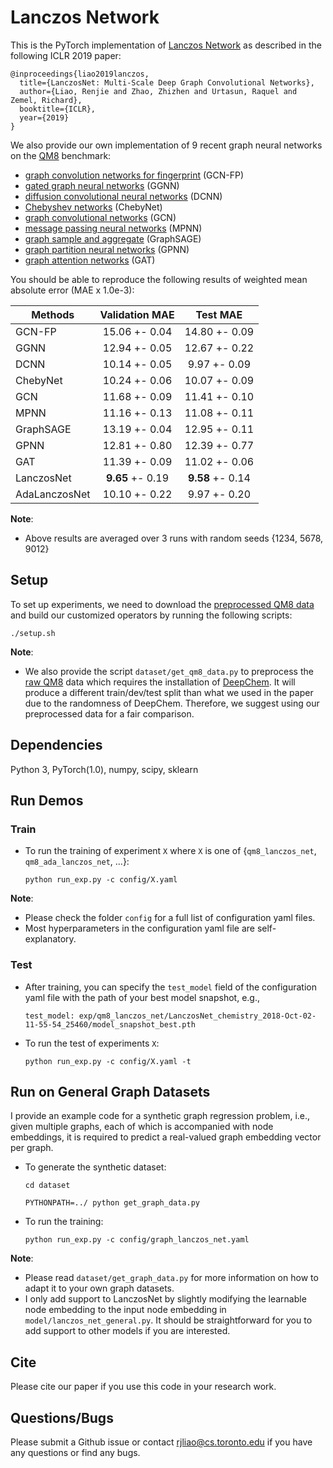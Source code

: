 # Lanczos Network
This is the PyTorch implementation of [Lanczos Network](https://arxiv.org/abs/1901.01484) as described in the following ICLR 2019 paper:

```
@inproceedings{liao2019lanczos,
  title={LanczosNet: Multi-Scale Deep Graph Convolutional Networks},
  author={Liao, Renjie and Zhao, Zhizhen and Urtasun, Raquel and Zemel, Richard},
  booktitle={ICLR},
  year={2019}
}
```

We also provide our own implementation of 9 recent graph neural networks on the [QM8](https://arxiv.org/pdf/1504.01966.pdf) benchmark: 

* [graph convolution networks for fingerprint](https://papers.nips.cc/paper/5954-convolutional-networks-on-graphs-for-learning-molecular-fingerprints.pdf) (GCN-FP)
* [gated graph neural networks](https://arxiv.org/pdf/1511.05493.pdf) (GGNN)
* [diffusion convolutional neural networks](https://arxiv.org/pdf/1511.02136.pdf) (DCNN) 
* [Chebyshev networks](https://papers.nips.cc/paper/6081-convolutional-neural-networks-on-graphs-with-fast-localized-spectral-filtering.pdf) (ChebyNet)
* [graph convolutional networks](https://arxiv.org/pdf/1609.02907.pdf) (GCN)
* [message passing neural networks](https://arxiv.org/pdf/1704.01212.pdf) (MPNN)
* [graph sample and aggregate](https://www-cs-faculty.stanford.edu/people/jure/pubs/graphsage-nips17.pdf) (GraphSAGE)
* [graph partition neural networks](https://arxiv.org/pdf/1803.06272.pdf) (GPNN)
* [graph attention networks](https://arxiv.org/pdf/1710.10903.pdf) (GAT)

You should be able to reproduce the following results of weighted mean absolute error (MAE x 1.0e-3):

| Methods       |  Validation MAE  |     Test MAE     |
| ------------- |:----------------:|:----------------:|
| GCN-FP        |  15.06 +- 0.04   |  14.80 +- 0.09   |
| GGNN          |  12.94 +- 0.05   |  12.67 +- 0.22   |
| DCNN          |  10.14 +- 0.05   |   9.97 +- 0.09   |
| ChebyNet      |  10.24 +- 0.06   |  10.07 +- 0.09   |
| GCN           |  11.68 +- 0.09   |  11.41 +- 0.10   |
| MPNN          |  11.16 +- 0.13   |  11.08 +- 0.11   |
| GraphSAGE     |  13.19 +- 0.04   |  12.95 +- 0.11   |
| GPNN          |  12.81 +- 0.80   |  12.39 +- 0.77   |
| GAT           |  11.39 +- 0.09   |  11.02 +- 0.06   |
| LanczosNet    | **9.65** +- 0.19 | **9.58** +- 0.14 |
| AdaLanczosNet |  10.10 +- 0.22   |   9.97 +- 0.20   |

**Note**:

* Above results are averaged over 3 runs with random seeds {1234, 5678, 9012}

## Setup
To set up experiments, we need to download the [preprocessed QM8 data](http://www.cs.toronto.edu/~rjliao/data/qm8.zip) and build our customized operators by running the following scripts:

```
./setup.sh
```

**Note**:

* We also provide the script ```dataset/get_qm8_data.py``` to preprocess the [raw QM8](http://quantum-machine.org/datasets/) data which requires the installation of [DeepChem](https://github.com/deepchem/deepchem). 
It will produce a different train/dev/test split than what we used in the paper due to the randomness of DeepChem.
Therefore, we suggest using our preprocessed data for a fair comparison.


## Dependencies
Python 3, PyTorch(1.0), numpy, scipy, sklearn


## Run Demos

### Train
* To run the training of experiment ```X``` where ```X``` is one of {```qm8_lanczos_net```, ```qm8_ada_lanczos_net```, ...}:

  ```python run_exp.py -c config/X.yaml```
  

**Note**:

* Please check the folder ```config``` for a full list of configuration yaml files.
* Most hyperparameters in the configuration yaml file are self-explanatory.

### Test

* After training, you can specify the ```test_model``` field of the configuration yaml file with the path of your best model snapshot, e.g.,

  ```test_model: exp/qm8_lanczos_net/LanczosNet_chemistry_2018-Oct-02-11-55-54_25460/model_snapshot_best.pth```	

* To run the test of experiments ```X```:

  ```python run_exp.py -c config/X.yaml -t```


## Run on General Graph Datasets

I provide an example code for a synthetic graph regression problem, i.e., given multiple graphs, each of which is accompanied with node embeddings, it is required to predict a real-valued graph embedding vector per graph. 

* To generate the synthetic dataset:

  ```cd dataset```

  ```PYTHONPATH=../ python get_graph_data.py```

* To run the training:

  ```python run_exp.py -c config/graph_lanczos_net.yaml```
  

**Note**:
* Please read ```dataset/get_graph_data.py``` for more information on how to adapt it to your own graph datasets. 
* I only add support to LanczosNet by slightly modifying the learnable node embedding to the input node embedding in ```model/lanczos_net_general.py```. It should be straightforward for you to add support to other models if you are interested.



## Cite
Please cite our paper if you use this code in your research work.

## Questions/Bugs
Please submit a Github issue or contact rjliao@cs.toronto.edu if you have any questions or find any bugs.
